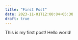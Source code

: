 ```yaml
---
title: "First Post"
date: 2023-11-01T12:00:04+05:30
draft: true
---
```


This is my first post! Hello world!
